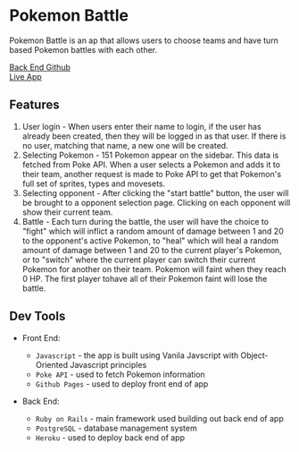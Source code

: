 # Pokemon Battle

Pokemon Battle is an ap that allows users to choose teams and have turn based Pokemon battles with each other.

[Back End Github](https://github.com/tdonovan79/pokemon-battle-backend)<br/>
[Live App](https://tdonovan79.github.io/pokemon_battle_frontend/)

## Features
  1. User login - When users enter their name to login, if the user has already been created, then they will be logged in as that user. If there is no user, matching that name, a new one will be created.
  2. Selecting Pokemon - 151 Pokemon appear on the sidebar. This data is fetched from Poke API. When a user selects a Pokemon and adds it to their team, another request is made to Poke API to get that Pokemon's full set of sprites, types and movesets.
  3. Selecting opponent - After clicking the "start battle" button, the user will be brought to a opponent selection page. Clicking on each opponent will show their current team.
  4. Battle - Each turn during the battle, the user will have the choice to "fight" which will inflict a random amount of damage between 1 and 20 to the opponent's active Pokemon, to "heal" which will heal a random amount of damage between 1 and 20 to the current player's Pokemon, or to "switch" where the current player can switch their current Pokemon for another on their team. Pokemon will faint when they reach 0 HP. The first player tohave all of their Pokemon faint will lose the battle.

## Dev Tools
- Front End:
  - `Javascript` - the app is built using Vanila Javscript with Object-Oriented Javascript principles
  - `Poke API` - used to fetch Pokemon information
  - `Github Pages` - used to deploy front end of app

- Back End:
  - `Ruby on Rails` - main framework used building out back end of app
  - `PostgreSQL` - database management system 
  - `Heroku` - used to deploy back end of app